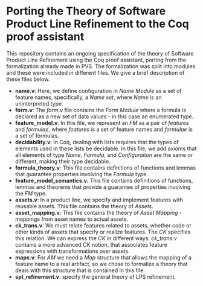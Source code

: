 # Porting the Theory of Software Product Line Refinement to the Coq proof assistant

This repository contains an ongoing specification of the theory of Software Product Line Refinement using the Coq proof assistant, porting from the formalization already made in PVS.
The formalization was split into modules and these were included in different files. We give a brief description of these files below.
- **name.v**: Here, we define configuration in _Name Module_ as a set of feature names, specifically, a _Name set_, where _Name_ is an uninterpreted type.
- **form.v**: The _form.v_ file contains the _Form Module_ where a formula is declared as a new set of data values - in this case an enumerated type.
- **feature_model.v**: In this file, we represent an _FM_ as a pair of _features_ and _formulae_, where _features_ is a set of feature names and _formulae_ is a set of formulas.
- **decidability.v**: In Coq, dealing with lists requires that the types of elements used in these lists be decidable. In this file, we add axioms that all elements of type _Name_, _Formula_, and _Configuration_ are the same or different, making their type decidable.
- **formula_theory.v**: This file contains definitions of functions and lemmas that guarantee properties involving the _Formula_ type.
- **feature_model_semantics.v**: This file contains definitions of functions, lemmas and theorems that provide a guarantee of properties involving the _FM_ type.
- **assets.v**: In a product line, we specify and implement features with reusable assets. This file contains the theory of _Assets_.
- **asset_mapping.v**: This file contains the theory of _Asset Mapping_ - mappings from asset names to actual assets.
- **ck_trans.v**: We must relate features related to assets, whether code or other kinds of assets that specify or realize features. The _CK_ specifies this relation. We can express the _CK_ in different ways. _ck_trans.v_ contains a more advanced CK notion, that associates feature expressions with transformations over assets.
- **maps.v**: For _AM_ we need a _Map_ structure that allows the mapping of a feature name to a real artifact, so we chose to formalize a theory that deals with this structure that is contained in this file.
- **spl_refinement.v**: specify the general theory of LPS refinement.

